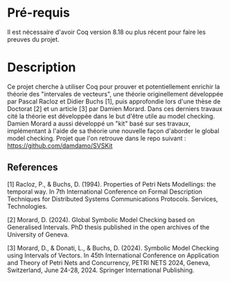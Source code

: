 # Pré-requis
Il est nécessaire d'avoir Coq version 8.18 ou plus récent pour faire les preuves du projet.

# Description
Ce projet cherche à utiliser Coq pour prouver et potentiellement enrichir la théorie des "intervales de vecteurs", une théorie originellement développée par Pascal Racloz et Didier Buchs [1], puis approfondie lors d'une thèse de Doctorat [2] et un article [3] par Damien Morard.
Dans ces derniers travaux cité la théorie est développée dans le but d'être utile au model checking. Damien Morard a aussi développé un "kit" basé sur ses travaux, implémentant à l'aide de sa théorie une nouvelle façon d'aborder le global model checking. Projet que l'on retrouve dans le repo suivant : https://github.com/damdamo/SVSKit

## References

[1] Racloz, P., & Buchs, D. (1994). Properties of Petri Nets Modellings: the temporal way. In 7th International Conference on Formal Description Techniques for Distributed Systems Communications Protocols. Services, Technologies.

[2] Morard, D. (2024). Global Symbolic Model Checking based on Generalised Intervals. PhD thesis published in the open archives of the University of Geneva.

[3] Morard, D., & Donati, L., & Buchs, D. (2024). Symbolic Model Checking using Intervals of Vectors. In 45th International Conference on Application and Theory of Petri Nets and Concurrency, PETRI NETS 2024, Geneva, Switzerland, June 24-28, 2024. Springer International Publishing.
